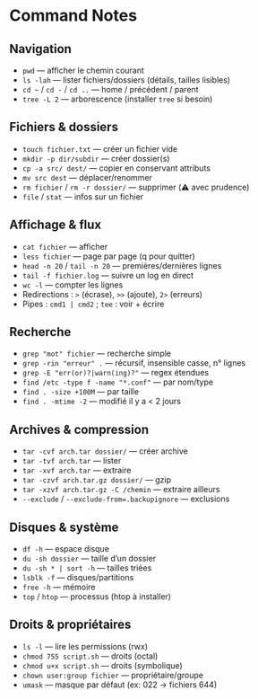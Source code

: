 # Command Notes

## Navigation
- `pwd` — afficher le chemin courant
- `ls -lah` — lister fichiers/dossiers (détails, tailles lisibles)
- `cd ~` / `cd -` / `cd ..` — home / précédent / parent
- `tree -L 2` — arborescence (installer `tree` si besoin)

## Fichiers & dossiers
- `touch fichier.txt` — créer un fichier vide
- `mkdir -p dir/subdir` — créer dossier(s)
- `cp -a src/ dest/` — copier en conservant attributs
- `mv src dest` — déplacer/renommer
- `rm fichier` / `rm -r dossier/` — supprimer (⚠️ avec prudence)
- `file` / `stat` — infos sur un fichier

## Affichage & flux
- `cat fichier` — afficher
- `less fichier` — page par page (q pour quitter)
- `head -n 20` / `tail -n 20` — premières/dernières lignes
- `tail -f fichier.log` — suivre un log en direct
- `wc -l` — compter les lignes
- Redirections : `>` (écrase), `>>` (ajoute), `2>` (erreurs)
- Pipes : `cmd1 | cmd2` ; `tee` : voir + écrire

## Recherche
- `grep "mot" fichier` — recherche simple
- `grep -rin "erreur" .` — récursif, insensible casse, n° lignes
- `grep -E "err(or)?|warn(ing)?"` — regex étendues
- `find /etc -type f -name "*.conf"` — par nom/type
- `find . -size +100M` — par taille
- `find . -mtime -2` — modifié il y a < 2 jours

## Archives & compression
- `tar -cvf arch.tar dossier/` — créer archive
- `tar -tvf arch.tar` — lister
- `tar -xvf arch.tar` — extraire
- `tar -czvf arch.tar.gz dossier/` — gzip
- `tar -xzvf arch.tar.gz -C /chemin` — extraire ailleurs
- `--exclude` / `--exclude-from=.backupignore` — exclusions

## Disques & système
- `df -h` — espace disque
- `du -sh dossier` — taille d’un dossier
- `du -sh * | sort -h` — tailles triées
- `lsblk -f` — disques/partitions
- `free -h` — mémoire
- `top` / `htop` — processus (htop à installer)

## Droits & propriétaires
- `ls -l` — lire les permissions (rwx)
- `chmod 755 script.sh` — droits (octal)
- `chmod u+x script.sh` — droits (symbolique)
- `chown user:group fichier` — propriétaire/groupe
- `umask` — masque par défaut (ex: 022 → fichiers 644)

